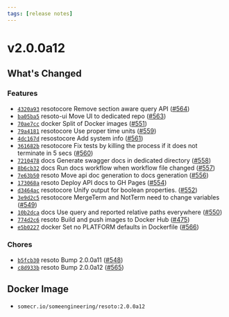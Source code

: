 ```yaml
---
tags: [release notes]
---
```


# v2.0.0a12

## What's Changed

### Features

- [`4320a93`](https://github.com/someengineering/resoto/commit/4320a93) <span class="badge badge--secondary">resotocore</span> Remove section aware query API ([#564](https://github.com/someengineering/resoto/pull/564))
- [`ba05ba5`](https://github.com/someengineering/resoto/commit/ba05ba5) <span class="badge badge--secondary">resoto-ui</span> Move UI to dedicated repo ([#563](https://github.com/someengineering/resoto/pull/563))
- [`70ae7cc`](https://github.com/someengineering/resoto/commit/70ae7cc) <span class="badge badge--secondary">docker</span> Split of Docker images ([#551](https://github.com/someengineering/resoto/pull/551))
- [`79a4181`](https://github.com/someengineering/resoto/commit/79a4181) <span class="badge badge--secondary">resotocore</span> Use proper time units ([#559](https://github.com/someengineering/resoto/pull/559))
- [`4dc167d`](https://github.com/someengineering/resoto/commit/4dc167d) <span class="badge badge--secondary">resostocore</span> Add system info ([#561](https://github.com/someengineering/resoto/pull/561))
- [`361682b`](https://github.com/someengineering/resoto/commit/361682b) <span class="badge badge--secondary">resotocore</span> Fix tests by killing the process if it does not terminate in 5 secs ([#560](https://github.com/someengineering/resoto/pull/560))
- [`7210478`](https://github.com/someengineering/resoto/commit/7210478) <span class="badge badge--secondary">docs</span> Generate swagger docs in dedicated directory ([#558](https://github.com/someengineering/resoto/pull/558))
- [`8b6cb32`](https://github.com/someengineering/resoto/commit/8b6cb32) <span class="badge badge--secondary">docs</span> Run docs workflow when workflow file changed ([#557](https://github.com/someengineering/resoto/pull/557))
- [`7e63b50`](https://github.com/someengineering/resoto/commit/7e63b50) <span class="badge badge--secondary">resoto</span> Move api doc generation to docs generation ([#556](https://github.com/someengineering/resoto/pull/556))
- [`173068a`](https://github.com/someengineering/resoto/commit/173068a) <span class="badge badge--secondary">resoto</span> Deploy API docs to GH Pages ([#554](https://github.com/someengineering/resoto/pull/554))
- [`d3464ac`](https://github.com/someengineering/resoto/commit/d3464ac) <span class="badge badge--secondary">resotocore</span> Unify output for boolean properties. ([#552](https://github.com/someengineering/resoto/pull/552))
- [`3e9d2c5`](https://github.com/someengineering/resoto/commit/3e9d2c5) <span class="badge badge--secondary">resotocore</span> MergeTerm and NotTerm need to change variables ([#549](https://github.com/someengineering/resoto/pull/549))
- [`10b2dca`](https://github.com/someengineering/resoto/commit/10b2dca) <span class="badge badge--secondary">docs</span> Use query and reported relative paths everywhere ([#550](https://github.com/someengineering/resoto/pull/550))
- [`774d2c6`](https://github.com/someengineering/resoto/commit/774d2c6) <span class="badge badge--secondary">resoto</span> Build and push images to Docker Hub ([#475](https://github.com/someengineering/resoto/pull/475))
- [`e5b0227`](https://github.com/someengineering/resoto/commit/e5b0227) <span class="badge badge--secondary">docker</span> Set no PLATFORM defaults in Dockerfile ([#566](https://github.com/someengineering/resoto/pull/566))

### Chores

- [`b5fcb30`](https://github.com/someengineering/resoto/commit/b5fcb30) <span class="badge badge--secondary">resoto</span> Bump 2.0.0a11 ([#548](https://github.com/someengineering/resoto/pull/548))
- [`c8d933b`](https://github.com/someengineering/resoto/commit/c8d933b) <span class="badge badge--secondary">resoto</span> Bump 2.0.0a12 ([#565](https://github.com/someengineering/resoto/pull/565))

<!--truncate-->

## Docker Image

- `somecr.io/someengineering/resoto:2.0.0a12`
